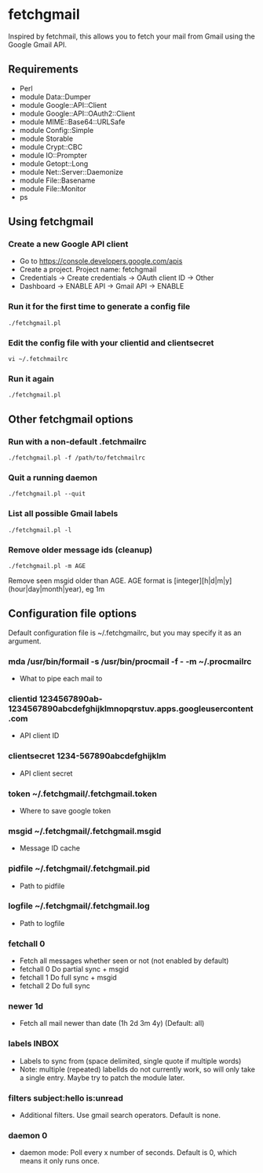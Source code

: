 # fetchgmail
Inspired by fetchmail, this allows you to fetch your mail from Gmail using the Google Gmail API.

## Requirements
- Perl
- module Data::Dumper
- module Google::API::Client
- module Google::API::OAuth2::Client
- module MIME::Base64::URLSafe
- module Config::Simple
- module Storable
- module Crypt::CBC
- module IO::Prompter
- module Getopt::Long
- module Net::Server::Daemonize
- module File::Basename
- module File::Monitor
- ps

## Using fetchgmail

### Create a new Google API client
- Go to https://console.developers.google.com/apis
- Create a project.  Project name: fetchgmail
- Credentials -> Create credentials -> OAuth client ID -> Other
- Dashboard -> ENABLE API -> Gmail API -> ENABLE

### Run it for the first time to generate a config file
    ./fetchgmail.pl

### Edit the config file with your clientid and clientsecret
    vi ~/.fetchmailrc

### Run it again
    ./fetchgmail.pl

## Other fetchgmail options

### Run with a non-default .fetchmailrc
    ./fetchgmail.pl -f /path/to/fetchmailrc

### Quit a running daemon
    ./fetchgmail.pl --quit

### List all possible Gmail labels
    ./fetchgmail.pl -l

### Remove older message ids (cleanup)
    ./fetchgmail.pl -m AGE  
Remove seen msgid older than AGE.
AGE format is \[integer\]\[h|d|m|y\] (hour|day|month|year), eg 1m

## Configuration file options

Default configuration file is ~/.fetchgmailrc, but you may specify it as an argument.

### mda /usr/bin/formail -s /usr/bin/procmail -f - -m ~/.procmailrc
- What to pipe each mail to

### clientid 1234567890ab-1234567890abcdefghijklmnopqrstuv.apps.googleusercontent.com
- API client ID

### clientsecret 1234-567890abcdefghijklm
- API client secret

### token ~/.fetchgmail/.fetchgmail.token
- Where to save google token

### msgid ~/.fetchgmail/.fetchgmail.msgid
- Message ID cache

### pidfile ~/.fetchgmail/.fetchgmail.pid
- Path to pidfile

### logfile ~/.fetchgmail/.fetchgmail.log
- Path to logfile

### fetchall 0
- Fetch all messages whether seen or not (not enabled by default)
- fetchall 0    Do partial sync + msgid
- fetchall 1    Do full sync + msgid
- fetchall 2    Do full sync

### newer 1d
- Fetch all mail newer than date (1h 2d 3m 4y) (Default: all)

### labels INBOX
- Labels to sync from (space delimited, single quote if multiple words)
- Note: multiple (repeated) labelIds do not currently work, so will only take a single entry.  Maybe try to patch the module later.

### filters subject:hello is:unread
- Additional filters.  Use gmail search operators.  Default is none.

### daemon 0
- daemon mode:  Poll every x number of seconds.  Default is 0, which means it only runs once.

